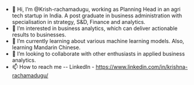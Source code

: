 - 👋 Hi, I’m @Krish-rachamadugu, working as Planning Head in an agri tech startup in India. A post graduate in business administration with specialisation in strategy, S&D, Finance and analytics.
- 👀 I’m interested in business analytics, which can deliver actionable results to businesses. 
- 🌱 I’m currently learning about various machine learning models. Also, learning Mandarin Chinese. 
- 💞️ I’m looking to collaborate with other enthusiasts in applied business analytics.
- 📫 How to reach me -- LinkedIn - https://www.linkedin.com/in/krishna-rachamadugu/

<!---
Krish-rachamadugu/Krish-rachamadugu is a ✨ special ✨ repository because its `README.md` (this file) appears on your GitHub profile.
You can click the Preview link to take a look at your changes.
--->
